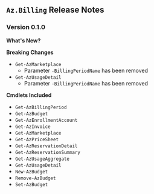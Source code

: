 ## `Az.Billing` Release Notes

### Version 0.1.0

**What's New?**

**Breaking Changes**

- `Get-AzMarketplace`
    - Parameter `-BillingPeriodName` has been removed
- `Get-AzUsageDetail`
    - Parameter `-BillingPeriodName` has been removed

**Cmdlets Included**

- `Get-AzBillingPeriod`
- `Get-AzBudget`
- `Get-AzEnrollmentAccount`
- `Get-AzInvoice`
- `Get-AzMarketplace`
- `Get-AzPriceSheet`
- `Get-AzReservationDetail`
- `Get-AzReservationSummary`
- `Get-AzUsageAggregate`
- `Get-AzUsageDetail`
- `New-AzBudget`
- `Remove-AzBudget`
- `Set-AzBudget`